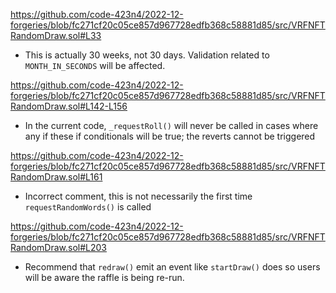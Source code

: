 https://github.com/code-423n4/2022-12-forgeries/blob/fc271cf20c05ce857d967728edfb368c58881d85/src/VRFNFTRandomDraw.sol#L33
- This is actually 30 weeks, not 30 days. Validation related to `MONTH_IN_SECONDS` will be affected.

https://github.com/code-423n4/2022-12-forgeries/blob/fc271cf20c05ce857d967728edfb368c58881d85/src/VRFNFTRandomDraw.sol#L142-L156
- In the current code, `_requestRoll()` will never be called in cases where any if these if conditionals will be true; the reverts cannot be triggered

https://github.com/code-423n4/2022-12-forgeries/blob/fc271cf20c05ce857d967728edfb368c58881d85/src/VRFNFTRandomDraw.sol#L161
- Incorrect comment, this is not necessarily the first time `requestRandomWords()` is called

https://github.com/code-423n4/2022-12-forgeries/blob/fc271cf20c05ce857d967728edfb368c58881d85/src/VRFNFTRandomDraw.sol#L203
- Recommend that `redraw()` emit an event like `startDraw()` does so users will be aware the raffle is being re-run.

